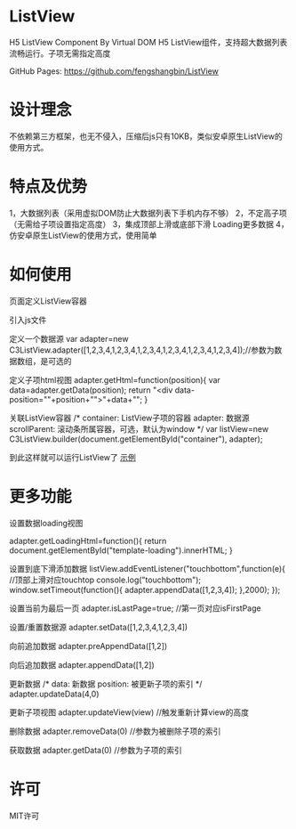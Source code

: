 # ListView
H5 ListView Component By Virtual DOM
H5 ListView组件，支持超大数据列表流畅运行。子项无需指定高度

GitHub Pages: https://github.com/fengshangbin/ListView

# 设计理念
不依赖第三方框架，也无不侵入，压缩后js只有10KB，类似安卓原生ListView的使用方式。

# 特点及优势
1，大数据列表（采用虚拟DOM防止大数据列表下手机内存不够）
2，不定高子项（无需给子项设置指定高度）
3，集成顶部上滑或底部下滑 Loading更多数据
4，仿安卓原生ListView的使用方式，使用简单

# 如何使用
页面定义ListView容器
<div id="container"></div>

引入js文件
<script src="c3listview.js"></script>

定义一个数据源
var adapter=new C3ListView.adapter([1,2,3,4,1,2,3,4,1,2,3,4,1,2,3,4,1,2,3,4,1,2,3,4]);//参数为数据数组，是可选的

定义子项html视图
adapter.getHtml=function(position){
	var data=adapter.getData(position);
	return "<div data-position=\""+position+"\">"+data+"</div>";
}

关联ListView容器
/*
	container: ListView子项的容器
	adapter: 数据源
	scrollParent: 滚动条所属容器，可选，默认为window
*/
var listView=new C3ListView.builder(document.getElementById("container"), adapter);

到此这样就可以运行ListView了
<a href="https://github.com/fengshangbin/ListView/blob/master/examples/list-scroll-div.html">示例</a>

# 更多功能
设置数据loading视图
<script type="text/x-template" id="template-loading">
	<svg viewBox="0 0 50 50" class="loading" id="loading">
	 <defs>
	   <linearGradient id="linear" x1="0%" y1="0%" x2="100%" y2="0%">
		 <stop offset="0%"   stop-color="#000" stop-opacity="1.0" />
		 <stop offset="90%" stop-color="#000" stop-opacity="0" />
	   </linearGradient>
	 </defs>
	 <circle cx="25" cy="25" r="20" stroke-width="5" stroke="url(#linear)" fill="none" />
	</svg>
</script>
adapter.getLoadingHtml=function(){
	return document.getElementById("template-loading").innerHTML;
}

设置到底下滑添加数据
listView.addEventListener("touchbottom",function(e){ //顶部上滑对应touchtop
	console.log("touchbottom");
	window.setTimeout(function(){
		adapter.appendData([1,2,3,4]);
	},2000);
});

设置当前为最后一页
adapter.isLastPage=true; //第一页对应isFirstPage

设置/重置数据源
adapter.setData([1,2,3,4,1,2,3,4])

向前追加数据
adapter.preAppendData([1,2])

向后追加数据
adapter.appendData([1,2])

更新数据
/*
	data: 新数据
	position: 被更新子项的索引
*/
adapter.updateData(4,0)

更新子项视图
adapter.updateView(view) //触发重新计算view的高度

删除数据
adapter.removeData(0) //参数为被删除子项的索引

获取数据
adapter.getData(0) //参数为子项的索引

# 许可
MIT许可